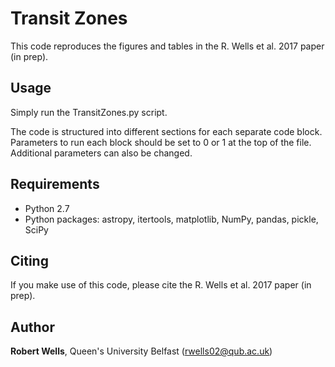 # Transit Zones

This code reproduces the figures and tables in the R. Wells et al. 2017 paper (in prep).

## Usage
Simply run the TransitZones.py script.

The code is structured into different sections for each separate code block. 
Parameters to run each block should be set to 0 or 1 at the top of the file.
Additional parameters can also be changed.

## Requirements
- Python 2.7
- Python packages: astropy, itertools, matplotlib, NumPy, pandas, pickle, SciPy

## Citing
If you make use of this code, please cite the R. Wells et al. 2017 paper (in prep).

## Author
**Robert Wells**, Queen's University Belfast (rwells02@qub.ac.uk)

